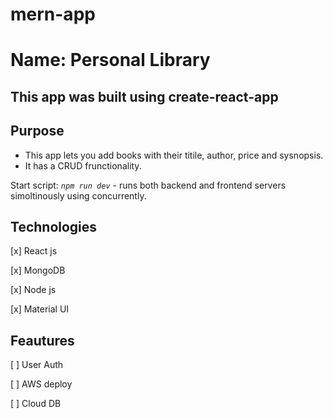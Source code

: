 # mern-app
# Name: Personal Library
## This app was built using create-react-app

## Purpose
 
 - This app lets you add books with their titile, author, price and sysnopsis.
 - It has a CRUD frunctionality.
 
Start script: *```npm run dev```* - runs both backend and frontend servers simoltinously using concurrently.

## Technologies 

[x] React js

[x] MongoDB

[x] Node js

[x] Material UI


## Feautures

[ ] User Auth

[ ] AWS deploy

[ ] Cloud DB

 
